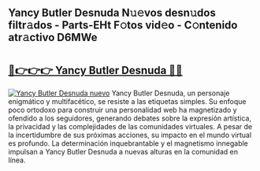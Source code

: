 ## Yancy Butler Desnuda N𝚞𝚎vos desn𝚞dos filtr𝚊dos - Parts-EHt F𝚘tos vid𝚎o - C𝚘ntenido atr𝚊ctivo D6MWe

# <h2><a href="http://mb8dqy8.tromn.icu/?c=Yancy+Butler+Desnuda">🔗👉👉👉 Yancy Butler Desnuda 🔗🔗</a></h2>

[![Yancy Butler Desnuda nuevo](https://i.imgur.com/pEAQMta.gif)](http://mb8dqy8.tromn.icu/?c=Yancy+Butler+Desnuda)
Yancy Butler Desnuda, un personaje enigmático y multifacético, se resiste a las etiquetas simples. Su enfoque poco ortodoxo para construir una personalidad web ha magnetizado y ofendido a los seguidores, generando debates sobre la expresión artística, la privacidad y las complejidades de las comunidades virtuales. A pesar de la incertidumbre de sus próximas acciones, su impacto en el mundo virtual es profundo. La determinación inquebrantable y el magnetismo innegable impulsan a Yancy Butler Desnuda a nuevas alturas en la comunidad en línea.
